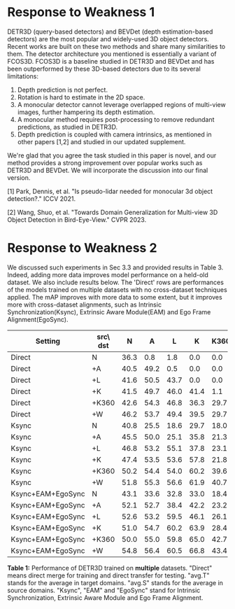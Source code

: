# Response to Weakness 1

DETR3D (query-based detectors) and BEVDet (depth estimation-based detectors) are the most popular and widely-used 3D object detectors. Recent works are built on these two methods and share many similarities to them. 
The detector architecture you mentioned is essentially a variant of FCOS3D. FCOS3D is a baseline studied in DETR3D and BEVDet and has been outperformed by these 3D-based detectors due to its several limitations:
1) Depth prediction is not perfect.
2) Rotation is hard to estimate in the 2D space.
3) A monocular detector cannot leverage overlapped regions of multi-view images, further hampering its depth estimation.
4) A monocular method requires post-processing to remove redundant predictions, as studied in DETR3D.
5) Depth prediction is coupled with camera intrinsics, as mentioned in other papers [1,2] and studied in our updated supplement.

We're glad that you agree the task studied in this paper is novel, and our method provides a strong improvement over popular works such as DETR3D and BEVDet. We will incorporate the discussion into our final version.  


[1] Park, Dennis, et al. "Is pseudo-lidar needed for monocular 3d object detection?."  ICCV 2021.

[2] Wang, Shuo, et al. "Towards Domain Generalization for Multi-view 3D Object Detection in Bird-Eye-View." CVPR 2023.


# Response to Weakness 2
We discussed such experiments in Sec 3.3 and provided results in Table 3. Indeed, adding more data improves model performance on a held-old dataset. We also include results below. The 'Direct' rows are performances of the models trained on multiple datasets with no cross-dataset techniques applied. The mAP improves with more data to some extent, but it improves more with cross-dataset alignments, such as Intrinsic Synchronization(Ksync), Extrinsic Aware Module(EAM) and Ego Frame Alignment(EgoSync).

| Setting           | src\ dst | N    | A    | L    | K    | K360 | W    | avg.S | avg.T |
|-------------------|-----------------------|------|------|------|------|------|------|-------|-------|
| Direct            | N                     | 36.3 | 0.8  | 1.8  | 0.0  | 0.0  | 1.1  | 36.3  | 0.7   |
| Direct            | +A                    | 40.5 | 49.2 | 0.5  | 0.0  | 0.0  | 5.2  | 44.9  | 1.4   |
| Direct            | +L                    | 41.6 | 50.5 | 43.7 | 0.0  | 0.0  | 3.8  | 45.3  | 1.3   |
| Direct            | +K                    | 41.5 | 49.7 | 46.0 | 41.4 | 1.1  | 3.6  | 44.6  | 2.4   |
| Direct            | +K360                 | 42.6 | 54.3 | 46.8 | 36.3 | 29.7 | 3.3  | 41.9  | 3.3   |
| Direct            | +W                    | 46.2 | 53.7 | 49.4 | 39.5 | 29.7 | 61.9 | 46.7  | -     |
| Ksync             | N                     | 40.8 | 25.5 | 18.6 | 29.7 | 18.0 | 23.4 | 40.8  | 23.0  |
| Ksync             | +A                    | 45.5 | 50.0 | 25.1 | 35.8 | 21.3 | 44.2 | 47.8  | 31.6  |
| Ksync             | +L                    | 46.8 | 53.2 | 55.1 | 37.8 | 23.1 | 45.3 | 51.7  | 35.4  |
| Ksync             | +K                    | 47.4 | 53.5 | 53.6 | 57.8 | 21.8 | 44.4 | 53.1  | 33.1  |
| Ksync             | +K360                 | 50.2 | 54.4 | 54.0 | 60.2 | 39.6 | 44.7 | 51.7  | 44.7  |
| Ksync             | +W                    | 51.8 | 55.3 | 56.6 | 61.9 | 40.7 | 63.7 | 55.0  | -     |
| Ksync+EAM+EgoSync | N                     | 43.1 | 33.6 | 32.8 | 33.0 | 18.4 | 33.0 | 43.1  | 30.2  |
| Ksync+EAM+EgoSync | +A                    | 52.1 | 52.7 | 38.4 | 42.2 | 23.2 | 40.7 | 52.4  | 36.1  |
| Ksync+EAM+EgoSync | +L                    | 52.6 | 53.2 | 59.5 | 46.1 | 26.1 | 43.6 | 55.1  | 38.6  |
| Ksync+EAM+EgoSync | +K                    | 51.0 | 54.7 | 60.2 | 63.9 | 28.4 | 44.6 | 57.5  | 36.5  |
| Ksync+EAM+EgoSync | +K360                 | 50.0 | 55.0 | 59.8 | 65.0 | 42.7 | 45.2 | 54.5  | 45.2  |
| Ksync+EAM+EgoSync | +W                    | 54.8 | 56.4 | 60.5 | 66.8 | 43.4 | 62.7 | 57.4  | -     |

**Table 1:** Performance of DETR3D trained on **multiple** datasets.  "Direct" means direct merge for training and direct transfer for testing. "avg.T" stands for the average in target domains. "avg.S" stands for the average in source domains. "Ksync", "EAM" and "EgoSync" stand for Intrinsic Synchronization, Extrinsic Aware Module and Ego Frame Alignment.


